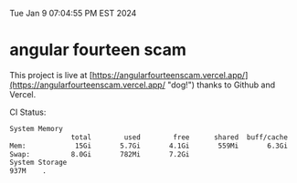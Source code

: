 Tue Jan  9 07:04:55 PM EST 2024

# angular fourteen scam


This project is live at [https://angularfourteenscam.vercel.app/](https://angularfourteenscam.vercel.app/ "dog!") thanks to Github and Vercel.

CI Status: 

```bash
System Memory
               total        used        free      shared  buff/cache   available
Mem:            15Gi       5.7Gi       4.1Gi       559Mi       6.3Gi       9.6Gi
Swap:          8.0Gi       782Mi       7.2Gi
System Storage
937M	.
```
